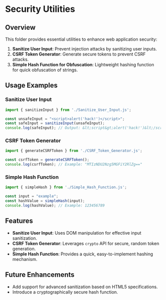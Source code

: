 # Security Utilities

## Overview
This folder provides essential utilities to enhance web application security:
1. **Sanitize User Input**: Prevent injection attacks by sanitizing user inputs.
2. **CSRF Token Generator**: Generate secure tokens to prevent CSRF attacks.
3. **Simple Hash Function for Obfuscation**: Lightweight hashing function for quick obfuscation of strings.

## Usage Examples

### Sanitize User Input
```javascript
import { sanitizeInput } from './Sanitize_User_Input.js';

const unsafeInput = "<script>alert('hack!')</script>";
const safeInput = sanitizeInput(unsafeInput);
console.log(safeInput); // Output: &lt;script&gt;alert('hack!')&lt;/script&gt;
```

### CSRF Token Generator
```javascript
import { generateCSRFToken } from './CSRF_Token_Generator.js';

const csrfToken = generateCSRFToken();
console.log(csrfToken); // Example: "MTIzNDU2Nzg5MGFiY2RlZg=="
```

### Simple Hash Function
```javascript
import { simpleHash } from './Simple_Hash_Function.js';

const input = "example";
const hashValue = simpleHash(input);
console.log(hashValue); // Example: 123456789
```

## Features
- **Sanitize User Input**: Uses DOM manipulation for effective input sanitization.
- **CSRF Token Generator**: Leverages `crypto` API for secure, random token generation.
- **Simple Hash Function**: Provides a quick, easy-to-implement hashing mechanism.

## Future Enhancements
- Add support for advanced sanitization based on HTML5 specifications.
- Introduce a cryptographically secure hash function.
